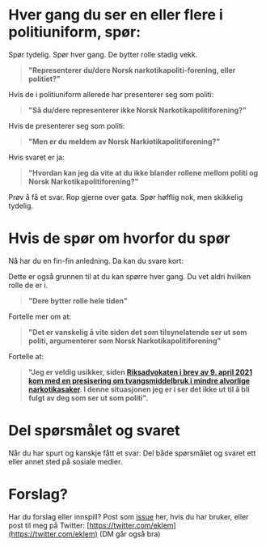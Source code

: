 # Hver gang du ser en eller flere i politiuniform, spør:

Spør tydelig. Spør hver gang. De bytter rolle stadig vekk. 
> **"Representerer du/dere Norsk narkotikapoliti-forening, eller politiet?"**


Hvis de i politiuniform allerede har presenterer seg som politi:
> **"Så du/dere representerer ikke Norsk Narkotikapolitiforening?"**


Hvis de presenterer seg som politi:
> **"Men er du meldem av Norsk Narkiotikapolitiforening?"**


Hvis svaret er ja:
> **"Hvordan kan jeg da vite at du ikke blander rollene mellom politi og Norsk Narkotikapolitiforening?"**


Prøv å få et svar. Rop gjerne over gata. Spør høfflig nok, men skikkelig tydelig.

# Hvis de spør om hvorfor du spør

Nå har du en fin-fin anledning. Da kan du svare kort: 

Dette er også grunnen til at du kan spørre hver gang. Du vet aldri hvilken rolle de er i.
> **"Dere bytter rolle hele tiden"**


Fortelle mer om at:
> **"Det er vanskelig å vite siden det som tilsynelatende ser ut som politi, argumenterer som Norsk Narkotikapolitiforening"**


Fortelle at:
> **"Jeg er veldig usikker, siden [Riksadvokaten i brev av 9. april 2021 kom med en presisering om tvangsmiddelbruk i mindre alvorlige narkotikasaker](https://www.riksadvokaten.no/wp-content/uploads/2022/02/Nasj-rapport-tvangsmiddelbruk-i-mindre-alv-narkotikasaker.pdf).
I denne situasjonen jeg er i ser det ikke ut til å bli fulgt av deg som ser ut som politi".**


# Del spørsmålet og svaret

Når du har spurt og kanskje fått et svar: Del både spørsmålet og svaret ett eller annet sted på sosiale medier.

# Forslag?

Har du forslag eller innspill? Post som [issue](https://github.com/eklem/rolleblanding.no/issues/new) her, hvis du har bruker, eller post til meg på Twitter: [https://twitter.com/eklem](https://twitter.com/eklem) (DM går også bra)
